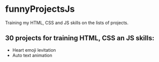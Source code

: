 # funnyProjectsJs
Training my HTML, CSS and JS skills on the lists of projects.

## 30 projects for training HTML, CSS an JS skills:

* Heart emoji levitation
* Auto text animation
